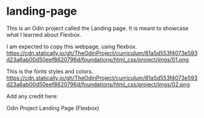 # landing-page
This is an Odin project called the Landing page.
It is meant to showcase what I learned about Flexbox.

I am expected to copy this webpage, using flexbox.
https://cdn.statically.io/gh/TheOdinProject/curriculum/81a5d553f4073e593d23a6ab00d50eef8620796d/foundations/html_css/project/imgs/01.png

This is the fonts styles and colors. 
https://cdn.statically.io/gh/TheOdinProject/curriculum/81a5d553f4073e593d23a6ab00d50eef8620796d/foundations/html_css/project/imgs/02.png

Add any credit here: 


Odin Project Landing Page (Flexbox)
